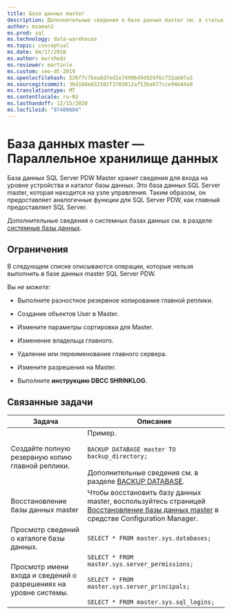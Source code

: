 ```yaml
---
title: База данных master
description: Дополнительные сведения о базе данных master см. в статье Параллельное хранилище данных.
author: mzaman1
ms.prod: sql
ms.technology: data-warehouse
ms.topic: conceptual
ms.date: 04/17/2018
ms.author: murshedz
ms.reviewer: martinle
ms.custom: seo-dt-2019
ms.openlocfilehash: 526f7c7bea8d7ed1e7499649d929f6c732ab07a3
ms.sourcegitcommit: 3bd188e652102f3703812af53ba877cce94b44a9
ms.translationtype: MT
ms.contentlocale: ru-RU
ms.lasthandoff: 12/15/2020
ms.locfileid: "97489684"
---
```

# <a name="master-database---parallel-data-warehouse"></a>База данных master — Параллельное хранилище данных
База данных SQL Server PDW Master хранит сведения для входа на уровне устройства и каталог базы данных. Это база данных SQL Server master, которая находится на узле управления. Таким образом, он предоставляет аналогичные функции для SQL Server PDW, как главный предоставляет SQL Server.  
  
Дополнительные сведения о системных базах данных см. в разделе [системные базы данных](system-databases.md).  
  
## <a name="limitations-and-restrictions"></a>Ограничения  
В следующем списке описываются операции, которые нельзя выполнить в базе данных master SQL Server PDW.  
  
Вы *не можете:*  
  
-   Выполните разностное резервное копирование главной реплики.  
  
-   Создание объектов User в Master.  
  
-   Измените параметры сортировки для Master.  
  
-   Изменение владельца главного.  
  
-   Удаление или переименование главного сервера.  
  
-   Измените разрешения на Master.  
  
-   Выполните **инструкцию DBCC SHRINKLOG**.  
  
## <a name="related-tasks"></a>Связанные задачи  
  
|Задача|Описание|  
|--------|---------------|  
|Создайте полную резервную копию главной реплики.|Пример.<br /><br />`BACKUP DATABASE master TO backup_directory;`<br /><br />Дополнительные сведения см. в разделе [BACKUP DATABASE](../t-sql/statements/backup-transact-sql.md?view=aps-pdw-2016&preserve-view=true).|  
|Восстановление базы данных master|Чтобы восстановить базу данных master, воспользуйтесь страницей [Восстановление базы данных master](restore-the-master-database.md) в средстве Configuration Manager.|  
|Просмотр сведений о каталоге базы данных.|`SELECT * FROM master.sys.databases;`|  
|Просмотр имени входа и сведений о разрешениях на уровне системы.|`SELECT * FROM master.sys.server_permissions;`<br /><br />`SELECT * FROM master.sys.server_principals;`<br /><br />`SELECT * FROM master.sys.sql_logins;`|  
  
<!-- MISSING LINKS 
## See Also  
[Common Metadata Query Examples &#40;SQL Server PDW&#41;](../sqlpdw/common-metadata-query-examples-sql-server-pdw.md)  
-->
